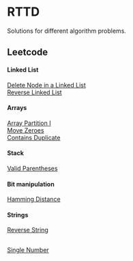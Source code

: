 # RTTD
Solutions for different algorithm problems.

## Leetcode

#### Linked List
[Delete Node in a Linked List](https://leetcode.com/problems/delete-node-in-a-linked-list/)  
[Reverse Linked List](https://leetcode.com/problems/reverse-linked-list/)

#### Arrays
[Array Partition I](https://leetcode.com/problems/array-partition-i)  
[Move Zeroes](https://leetcode.com/problems/move-zeroes/)  
[Contains Duplicate](https://leetcode.com/problems/contains-duplicate/)  

#### Stack
[Valid Parentheses](https://leetcode.com/problems/valid-parentheses/)

#### Bit manipulation
[Hamming Distance](https://leetcode.com/problems/hamming-distance/)

#### Strings
[Reverse String](https://leetcode.com/problems/reverse-string/)

##
[Single Number](https://leetcode.com/problems/single-number/)